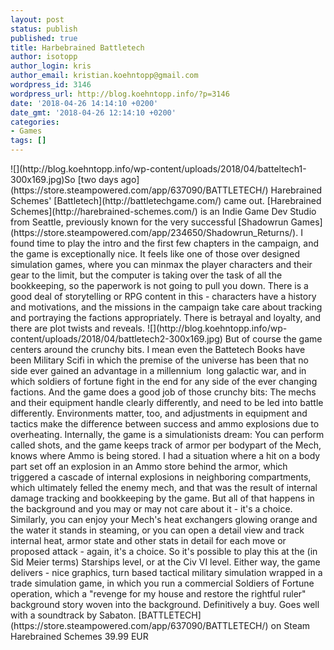 ```yaml
---
layout: post
status: publish
published: true
title: Harbebrained Battletech
author: isotopp
author_login: kris
author_email: kristian.koehntopp@gmail.com
wordpress_id: 3146
wordpress_url: http://blog.koehntopp.info/?p=3146
date: '2018-04-26 14:14:10 +0200'
date_gmt: '2018-04-26 12:14:10 +0200'
categories:
- Games
tags: []
---
```

<p> ![](http://blog.koehntopp.info/wp-content/uploads/2018/04/batteltech1-300x169.jpg)So [two days ago](https://store.steampowered.com/app/637090/BATTLETECH/) Harebrained Schemes' [Battletech](http://battletechgame.com/) came out. [Harebrained Schemes](http://harebrained-schemes.com/) is an Indie Game Dev Studio from Seattle, previously known for the very successful [Shadowrun Games](https://store.steampowered.com/app/234650/Shadowrun_Returns/). I found time to play the intro and the first few chapters in the campaign, and the game is exceptionally nice. It feels like one of those over designed simulation games, where you can minmax the player characters and their gear to the limit, but the computer is taking over the task of all the bookkeeping, so the paperwork is not going to pull you down.<!--more--> There is a good deal of storytelling or RPG content in this - characters have a history and motivations, and the missions in the campaign take care about tracking and portraying the factions appropriately. There is betrayal and loyalty, and there are plot twists and reveals. ![](http://blog.koehntopp.info/wp-content/uploads/2018/04/battletech2-300x169.jpg) But of course the game centers around the crunchy bits. I mean even the Battetech Books have been Military Scifi in which the premise of the universe has been that no side ever gained an advantage in a millennium&nbsp; long galactic war, and in which soldiers of fortune fight in the end for any side of the ever changing factions. And the game does a good job of those crunchy bits: The mechs and their equipment handle clearly differently, and need to be led into battle differently. Environments matter, too, and adjustments in equipment and tactics make the difference between success and ammo explosions due to overheating. Internally, the game is a simulationists dream: You can perform called shots, and the game keeps track of armor per bodypart of the Mech, knows where Ammo is being stored. I had a situation where a hit on a body part set off an explosion in an Ammo store behind the armor, which triggered a cascade of internal explosions in neighboring compartments, which ultimately felled the enemy mech, and that was the result of internal damage tracking and bookkeeping by the game. But all of that happens in the background and you may or may not care about it - it's a choice. Similarly, you can enjoy your Mech's heat exchangers glowing orange and the water it stands in steaming, or you can open a detail view and track internal heat, armor state and other stats in detail for each move or proposed attack - again, it's a choice. So it's possible to play this at the (in Sid Meier terms) Starships level, or at the Civ VI level. Either way, the game delivers - nice graphics, turn based tactical military simulation wrapped in a trade simulation game, in which you run a commercial Soldiers of Fortune operation, which a "revenge for my house and restore the rightful ruler" background story woven into the background. Definitively a buy. Goes well with a soundtrack by Sabaton. [BATTLETECH](https://store.steampowered.com/app/637090/BATTLETECH/)&nbsp;on Steam Harebrained Schemes 39.99 EUR</p>
